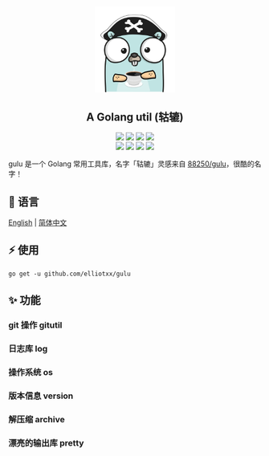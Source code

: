 <div align = "center">
<p>
    <img width="160" src="https://github.com/elliotxx/gulu/blob/master/golang-logo.png?sanitize=true">
</p>
<h2>A Golang util (轱辘)</h2>
<a title="Go Reference" target="_blank" href="https://pkg.go.dev/github.com/elliotxx/gulu"><img src="https://pkg.go.dev/badge/github.com/elliotxx/gulu.svg"></a>
<a title="Go Report Card" target="_blank" href="https://goreportcard.com/report/github.com/elliotxx/gulu"><img src="https://goreportcard.com/badge/github.com/elliotxx/gulu?style=flat-square"></a>
<a title="Coverage Status" target="_blank" href="https://coveralls.io/github/elliotxx/gulu?branch=master"><img src="https://img.shields.io/coveralls/github/elliotxx/gulu/master"></a>
<a title="Code Size" target="_blank" href="https://github.com/elliotxx/gulu"><img src="https://img.shields.io/github/languages/code-size/elliotxx/gulu.svg?style=flat-square"></a>
<br>
<a title="GitHub release" target="_blank" href="https://github.com/elliotxx/gulu/releases"><img src="https://img.shields.io/github/release/elliotxx/gulu.svg"></a>
<a title="License" target="_blank" href="https://github.com/elliotxx/gulu/blob/master/LICENSE"><img src="https://img.shields.io/github/license/elliotxx/gulu"></a>
<a title="GitHub Commits" target="_blank" href="https://github.com/elliotxx/gulu/commits/master"><img src="https://img.shields.io/github/commit-activity/m/elliotxx/gulu.svg?style=flat-square"></a>
<a title="Last Commit" target="_blank" href="https://github.com/elliotxx/gulu/commits/master"><img src="https://img.shields.io/github/last-commit/elliotxx/gulu.svg?style=flat-square&color=FF9900"></a>
</p>
</div>

gulu 是一个 Golang 常用工具库，名字「轱辘」灵感来自 [88250/gulu](https://github.com/88250/gulu)，很酷的名字！

## 📜 语言

[English](https://github.com/elliotxx/gulu/blob/master/README.md) | [简体中文](https://github.com/elliotxx/gulu/blob/master/README-zh.md)

## ⚡ 使用

```
go get -u github.com/elliotxx/gulu
```

## ✨ 功能

### git 操作 gitutil

### 日志库 log

### 操作系统 os

### 版本信息 version

### 解压缩 archive

### 漂亮的输出库 pretty
